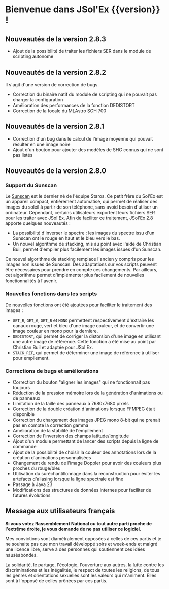 # Bienvenue dans JSol'Ex {{version}} !

## Nouveautés de la version 2.8.3

- Ajout de la possibilité de traiter les fichiers SER dans le module de scripting autonome

## Nouveautés de la version 2.8.2

Il s'agit d'une version de correction de bugs.

- Correction du binaire natif du module de scripting qui ne pouvait pas charger la configuration
- Amélioration des performances de la fonction DEDISTORT
- Correction de la focale du MLAstro SGH 700

## Nouveautés de la version 2.8.1

- Correction d'un bug dans le calcul de l'image moyenne qui pouvait résulter en une image noire
- Ajout d'un bouton pour ajouter des modèles de SHG connus qui ne sont pas listés

## Nouveautés de la version 2.8.0

### Support du Sunscan

Le [Sunscan](https://www.sunscan.net/) est le dernier né de l'équipe Staros.
Ce petit frère du Sol'Ex est un appareil compact, entièrement automatisé, qui permet de réaliser des images du soleil à partir de son téléphone, sans avoid besoin d'utliser un ordinateur.
Cependant, certains utilisateurs exportent leurs fichiers SER pour les traiter avec JSol'Ex.
Afin de faciliter ce traitement, JSol'Ex 2.8 apporte quelques nouveautés :

- La possibilité d'inverser le spectre : les images du spectre issu d'un Sunscan ont le rouge en haut et le bleu vers le bas.
- Un nouvel algorithme de stacking, mis au point avec l'aide de Christian Buil, permet d'empiler plus facilement les images issues d'un Sunscan.

Ce nouvel algorithme de stacking remplace l'ancien y compris pour les images non issues de Sunscan.
Des adaptations sur vos scripts peuvent être nécessaires pour prendre en compte ces changements.
Par ailleurs, cet algorithme permet d'implémenter plus facilement de nouvelles fonctionnalités à l'avenir.

### Nouvelles fonctions dans les scripts

De nouvelles fonctions ont été ajoutées pour faciliter le traitement des images :

- `GET_R`, `GET_G`, `GET_B` et `MONO` permettent respectivement d'extraire les canaux rouge, vert et bleu d'une image couleur, et de convertir une image couleur en mono pour la dernière.
- `DEDISTORT`, qui permet de corriger la distorsion d'une image en utilisant une autre image de référence. Cette fonction a été mise au point par Christian Buil et adaptée pour JSol'Ex.
- `STACK_REF`, qui permet de déterminer une image de référence à utiliser pour empilement.

### Corrections de bugs et améliorations

- Correction du bouton "aligner les images" qui ne fonctionnait pas toujours
- Réduction de la pression mémoire lors de la génération d'animations ou de panneaux
- Limitation de la taille des panneaux à 7680x7680 pixels
- Correction de la double création d'animations lorsque FFMPEG était disponible
- Correction du chargement des images JPEG mono 8-bit qui ne prenait pas en compte la correction gamma
- Amélioration de la stabilité de l'empilement
- Correction de l'inversion des champs latitude/longitude
- Ajout d'un module permettant de lancer des scripts depuis la ligne de commande
- Ajout de la possibilité de choisir la couleur des annotations lors de la création d'animations personnalisées
- Changement du rendu de l'image Doppler pour avoir des couleurs plus proches du rouge/bleu
- Utilisation du suréchantillonnage dans la reconstruction pour éviter les artefacts d'aliasing lorsque la ligne spectrale est fine
- Passage à Java 23
- Modifications des structures de données internes pour faciliter de futures évolutions

## Message aux utilisateurs français

**Si vous votez Rassemblement National ou tout autre parti proche de l'extrême droite, je vous demande de ne pas utiliser ce logiciel.**

Mes convictions sont diamètralement opposées à celles de ces partis et je ne souhaite pas que mon travail développé soirs et week-ends et malgré une licence libre, serve à des personnes qui soutiennent ces idées nauséabondes.

La solidarité, le partage, l'écologie, l'ouverture aux autres, la lutte contre les discriminations et les inégalités, le respect de toutes les religions, de tous les genres et orientations sexuelles sont les valeurs qui m'animent.
Elles sont à l'opposé de celles prônées par ces partis.
